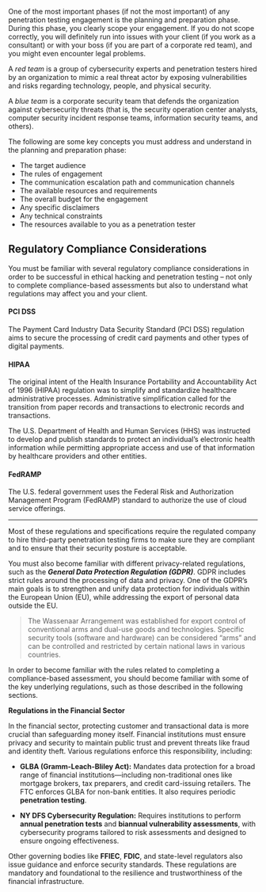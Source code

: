 
One of the most important phases (if not the most important) of any penetration testing engagement is the planning and preparation phase. During this phase, you clearly scope your engagement. If you do not scope correctly, you will definitely run into issues with your client (if you work as a consultant) or with your boss (if you are part of a corporate red team), and you might even encounter legal problems.

A _red team_ is a group of cybersecurity experts and penetration testers hired by an organization to mimic a real threat actor by exposing vulnerabilities and risks regarding technology, people, and physical security. 

A _blue team_ is a corporate security team that defends the organization against cybersecurity threats (that is, the security operation center analysts, computer security incident response teams, information security teams, and others).

The following are some key concepts you must address and understand in the planning and preparation phase:

- The target audience
- The rules of engagement
- The communication escalation path and communication channels
- The available resources and requirements
- The overall budget for the engagement
- Any specific disclaimers
- Any technical constraints
- The resources available to you as a penetration tester

## Regulatory Compliance Considerations

You must be familiar with several regulatory compliance considerations in order to be successful in ethical hacking and penetration testing – not only to complete compliance-based assessments but also to understand what regulations may affect you and your client.

#### PCI DSS

The Payment Card Industry Data Security Standard (PCI DSS) regulation aims to secure the processing of credit card payments and other types of digital payments.

#### HIPAA

The original intent of the Health Insurance Portability and Accountability Act of 1996 (HIPAA) regulation was to simplify and standardize healthcare administrative processes. Administrative simplification called for the transition from paper records and transactions to electronic records and transactions. 

The U.S. Department of Health and Human Services (HHS) was instructed to develop and publish standards to protect an individual’s electronic health information while permitting appropriate access and use of that information by healthcare providers and other entities.

#### FedRAMP

The U.S. federal government uses the Federal Risk and Authorization Management Program (FedRAMP) standard to authorize the use of cloud service offerings.

---

Most of these regulations and specifications require the regulated company to hire third-party penetration testing firms to make sure they are compliant and to ensure that their security posture is acceptable.

You must also become familiar with different privacy-related regulations, such as the **_General Data Protection Regulation (GDPR)_**. GDPR includes strict rules around the processing of data and privacy. One of the GDPR’s main goals is to strengthen and unify data protection for individuals within the European Union (EU), while addressing the export of personal data outside the EU.

>The Wassenaar Arrangement was established for export control of conventional arms and dual-use goods and technologies. Specific security tools (software and hardware) can be considered “arms” and can be controlled and restricted by certain national laws in various countries.


In order to become familiar with the rules related to completing a compliance-based assessment, you should become familiar with some of the key underlying regulations, such as those described in the following sections.

**Regulations in the Financial Sector**

In the financial sector, protecting customer and transactional data is more crucial than safeguarding money itself. Financial institutions must ensure privacy and security to maintain public trust and prevent threats like fraud and identity theft. Various regulations enforce this responsibility, including:

- **GLBA (Gramm-Leach-Bliley Act):** Mandates data protection for a broad range of financial institutions—including non-traditional ones like mortgage brokers, tax preparers, and credit card-issuing retailers. The FTC enforces GLBA for non-bank entities. It also requires periodic **penetration testing**.
    
- **NY DFS Cybersecurity Regulation:** Requires institutions to perform **annual penetration tests** and **biannual vulnerability assessments**, with cybersecurity programs tailored to risk assessments and designed to ensure ongoing effectiveness.
    

Other governing bodies like **FFIEC**, **FDIC**, and state-level regulators also issue guidance and enforce security standards. These regulations are mandatory and foundational to the resilience and trustworthiness of the financial infrastructure.